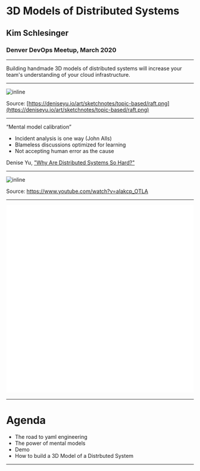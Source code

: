 # 3D Models of Distributed Systems 

## Kim Schlesinger
### Denver DevOps Meetup, March 2020 

--- 
Building handmade 3D models of distributed systems will increase your team's understanding of your cloud infrastructure. 

--- 
![inline](https://deniseyu.io/art/sketchnotes/topic-based/raft.png)

Source: [https://deniseyu.io/art/sketchnotes/topic-based/raft.png](https://deniseyu.io/art/sketchnotes/topic-based/raft.png)

--- 
“Mental model calibration” 
* Incident analysis is one way (John Alls) 
* Blameless discussions optimized for learning 
* Not accepting human error as the cause 

Denise Yu, ["Why Are Distributed Systems So Hard?"](https://www.usenix.org/conference/srecon19americas/presentation/yu) 

--- 
![inline](https://i.ytimg.com/vi/aIakcp_OTLA/maxresdefault.jpg)

Source: https://www.youtube.com/watch?v=aIakcp_OTLA

--- 

![inline](images/ops-people.png)

--- 

# Agenda 
* The road to yaml engineering   
* The power of mental models 
* Demo 
* How to build a 3D Model of a Distrbuted System

--- 

